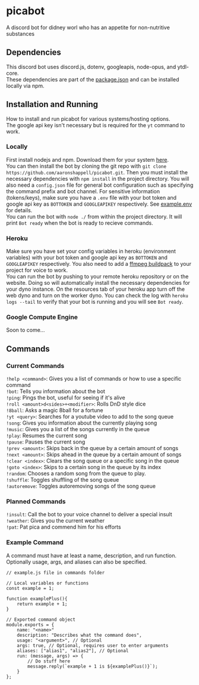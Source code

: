 # picabot
A discord bot for didney worl who has an appetite for non-nutritive substances

## Dependencies
This discord bot uses discord.js, dotenv, googleapis, node-opus, and ytdl-core.  
These dependencies are part of the [package.json](https://github.com/aaronshappell/picabot/blob/master/package.json) and can be installed locally via npm.

## Installation and Running
How to install and run picabot for various systems/hosting options.  
The google api key isn't necessary but is required for the `yt` command to work.
### Locally
First install nodejs and npm. Download them for your system [here](https://nodejs.org/en/download/).  
You can then install the bot by cloning the git repo with `git clone https://github.com/aaronshappell/picabot.git`. Then you must install the necessary dependencies with `npm install` in the project directory. You will also need a `config.json` file for general bot configuration such as specifying the command prefix and bot channel. For sensitive information (tokens/keys), make sure you have a `.env` file with your bot token and google api key as `BOTTOKEN` and `GOOGLEAPIKEY` respectively. See [example.env](https://github.com/aaronshappell/picabot/blob/master/example.env) for details.  
You can run the bot with `node ./` from within the project directory. It will print `Bot ready` when the bot is ready to recieve commands.
### Heroku
Make sure you have set your config variables in heroku (environment variables) with your bot token and google api key as `BOTTOKEN` and `GOOGLEAPIKEY` respectively. You also need to add a [ffmpeg buildpack](https://github.com/jonathanong/heroku-buildpack-ffmpeg-latest) to your project for voice to work.  
You can run the bot by pushing to your remote heroku repository or on the website. Doing so will automatically install the necessary dependencies for your dyno instance. On the resources tab of your heroku app turn off the web dyno and turn on the worker dyno. You can check the log with `heroku logs --tail` to verify that your bot is running and you will see `Bot ready`.  
### Google Compute Engine
Soon to come...

## Commands
### Current Commands
`!help <command>`: Gives you a list of commands or how to use a specific command  
`!bot`: Tells you information about the bot  
`!ping`: Pings the bot, useful for seeing if it's alive  
`!roll <amount>d<sides>+<modifier>`: Rolls DnD style dice  
`!8ball`: Asks a magic 8ball for a fortune  
`!yt <query>`: Searches for a youtube video to add to the song queue  
`!song`: Gives you information about the currently playing song  
`!music`: Gives you a list of the songs currently in the queue  
`!play`: Resumes the current song  
`!pause`: Pauses the current song  
`!prev <amount>`: Skips back in the queue by a certain amount of songs  
`!next <amount>`: Skips ahead in the queue by a certain amount of songs  
`!clear <index>`: Clears the song queue or a specific song in the queue  
`!goto <index>`: Skips to a certain song in the queue by its index  
`!random`: Chooses a random song from the queue to play.  
`!shuffle`: Toggles shuffling of the song queue  
`!autoremove`: Toggles autoremoving songs of the song queue  
### Planned Commands
`!insult`: Call the bot to your voice channel to deliver a special insult  
`!weather`: Gives you the current weather  
`!pat`: Pat pica and commend him for his efforts  
### Example Command
A command must have at least a name, description, and run function. Optionally usage, args, and aliases can also be specified.
```
// example.js file in commands folder

// Local variables or functions
const example = 1;

function examplePlus(){
    return example + 1;
}

// Exported command object
module.exports = {
    name: "<name>"
    description: "Describes what the command does",
    usage: "<argument>", // Optional
    args: true, // Optional, requires user to enter arguments
    aliases: ["alias1", "alias2"], // Optional
    run: (message, args) => {
        // Do stuff here
        message.reply(`example + 1 is ${examplePlus()}`);
    }
};
```